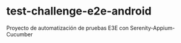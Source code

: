 # test-challenge-e2e-android
Proyecto de automatización de pruebas E3E con Serenity-Appium-Cucumber
